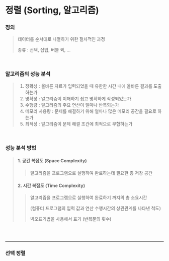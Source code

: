 # 정렬 (Sorting, 알고리즘)

### 정의
> 데이터를 순서대로 나열하기 위한 절차적인 과정
> 
> 종류 : 선택, 삽입, 버블 퀵, ...

<br/>

### 알고리즘의 성능 분석
> 1. 정확성 : 올바른 자료가 입력되었을 때 유한한 시간 내에 올바른 결과를 도출하는가
> 2. 명확성 : 알고리즘이 이해하기 쉽고 명확하게 작성되었는가
> 3. 수행량 : 알고리즘의 주요 연산이 얼마나 반복되는가
> 4. 메모리 사용량 : 문제를 해결하기 위해 얼마나 많은 메모리 공간을 필요로 하는가
> 5. 최적성 : 알고리즘이 문제 해결 조건에 최적으로 부합하는가


<br/>

### 성능 분석 방법
> #### 1. 공간 복잡도 (Space Complexity)
>> 알고리즘을 프로그램으로 실행하여 완료하는데 필요한 총 저장 공간
> 
> #### 2. 시간 복잡도 (Time Complexity)
>> 알고리즘을 프로그램으로 실행하여 완료하기 까지의 총 소요시간
>> 
>> (컴퓨터 프로그램의 입력 값과 연산 수행시간의 상관관계를 나타낸 척도)
>> 
>> 빅오표기법을 사용해서 표기 (반복문의 횟수)

<br/>
<br/>

-----

### 선택 정렬

